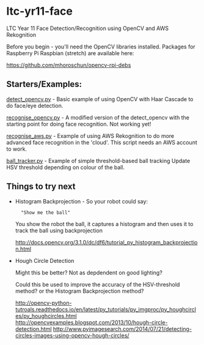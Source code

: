 # ltc-yr11-face
LTC Year 11 Face Detection/Recognition using OpenCV and AWS Rekognition

Before you begin - you'll need the OpenCV libraries installed. Packages
for Raspberry Pi Raspbian (stretch) are available here:

  https://github.com/mhoroschun/opencv-rpi-debs

## Starters/Examples:

[detect_opencv.py](detect_opencv.py)   - Basic example of using OpenCV with Haar Cascade
                       to do face/eye detection.

[recognise_opencv.py](recognise_opencv.py) - A modified version of the detect_opencv with the
                       starting point for doing face recognition. Not
                       working yet!

[recognise_aws.py](recognise_aws.py) - Example of using AWS Rekognition to do more 
                       advanced face recognition in the 'cloud'. This
                       script needs an AWS account to work.

[ball_tracker.py](ball_tracker.py) - Example of simple threshold-based ball tracking
                       Update HSV threshold depending on colour of the
                       ball.

## Things to try next

  * Histogram Backprojection - So your robot could say:

          "Show me the ball"

      You show the robot the ball, it captures a histogram and then
      uses it to track the ball using backprojection

      http://docs.opencv.org/3.1.0/dc/df6/tutorial_py_histogram_backprojection.html

  * Hough Circle Detection

      Might this be better? Not as depdendent on good lighting?

      Could this be used to improve the accuracy of the HSV-threshold method? or the
      Histogram Backprojection method? 

      http://opencv-python-tutroals.readthedocs.io/en/latest/py_tutorials/py_imgproc/py_houghcircles/py_houghcircles.html
      http://opencvexamples.blogspot.com/2013/10/hough-circle-detection.html
      http://www.pyimagesearch.com/2014/07/21/detecting-circles-images-using-opencv-hough-circles/
      
